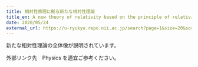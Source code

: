```yaml
---
title: 相対性原理に拠る新たな相対性理論
title_en: A new theory of relativity based on the principle of relativity
date: 2020/05/24
external_url: https://u-ryukyu.repo.nii.ac.jp/search?page=1&size=20&sort=-createdate&search_type=2&q=1657698443681&timestamp=1658722077.3386552
---
```

新たな相対性理論の全体像が説明されています。

外部リンク先　Physics を適宜ご参考ください。